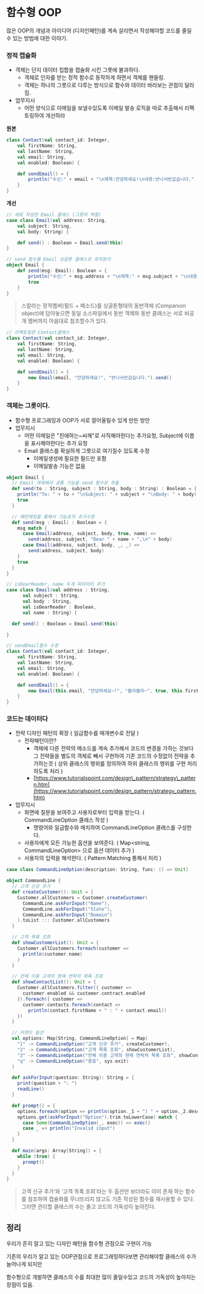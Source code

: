# **함수형 OOP**

많은 OOP의 개념과 아이디어 \(디자인패턴\)를 계속 살리면서 작성해야할 코드를 줄일 수 있는 방법에 대한 이야기.

### **정적 캡슐화**

* 객체는 단지 데이터 집합을 캡슐화 시킨 그릇에 불과하다. 
  * 객체로 인자를 받는 정적 함수로 동작하게 하면서 객체를 핸들링.
  * 객체는 하나의 그릇으로 다루는 방식으로 함수와 데이터 바라보는 관점이 달라짐.
* 업무지시
  * 어떤 양식으로 이메일을 보낼수있도록 이메일 발송 로직을 따로 추출해서 리펙토링하여 개선하라

**원본**

```scala
class Contact(val contact_id: Integer,
    val firstName: String,
    val lastName: String,
    val email: String,
    val enabled: Boolean) {

    def sendEmail() = {
        println("수신:" + email + "\n제목:안녕하세요!\n내용:반나서반갑습니다."
    }    
}
```

**개선**

```scala
// 새로 작성한 Email 클래스 (그릇의 역할)
case class Email(val address: String, 
    val subject: String, 
    val body: String) {

    def send() : Boolean = Email.send(this)
}

// send 함수를 Email 싱글톤 클래스로 로직분리 
object Email {
    def send(msg: Email): Boolean = {
        println("수신:" + msg.address + "\n제목:" + msg.subject + "\n내용:" + msg.body) 
        true
    }
}
```

> 스칼라는 정적멤버\(필드 + 메소드\)를 싱글톤형태의 동반객체 \(Companion object\)에 담아놓으면 동일 소스파일에서 동반 객체와 동반 클래스는 서로 비공개 멤버까지 마음대로 참조할수가 있다.

```scala
// 리펙토링한 Contact클래스 
class Contact(val contact_id: Integer,
    val firstName: String,
    val lastName: String,
    val email: String,
    val enabled: Boolean) {

    def sendEmail() = {
        new Email(email, "안녕하세요!", "반나서반갑습니다.").send()
    }    
}
```

### 객체는 그릇이다.

* 함수형 프로그래밍과 OOP가 서로 잘어울릴수 있게 만든 방안
* 업무지시
  * 어떤 이메일은 "친애하는~씨께"로 사직해야한다는 추가요청, Subject에 이름을 표시해야한다는 추가 요청
  * Email 클래스를 확실하게 그릇으로 여기질수 있도록 수정
    * 이메일생성에 필요한 필드만 포함
    * 이메일발송 기능은 없음

```scala
object Email {
  // Email 객체에서 공통 기능을 send 함수로 추출
  def send(to : String, subject : String, body : String) : Boolean = {
    println("To: " + to + "\nSubject: " + subject + "\nBody: " + body)
    true
  }

  // 패턴매칭을 통해서 기능로직 추가수정 
  def send(msg : Email) : Boolean = {
    msg match {
      case Email(address, subject, body, true, name) => 
        send(address, subject, "Dear " + name + ",\n" + body)
      case Email(address, subject, body, _, _) => 
        send(address, subject, body)
    }
    true
  }
}

// isDearReader, name 두개 파라미터 추가
case class Email(val address : String,
      val subject : String,
      val body : String,
      val isDearReader : Boolean,
      val name : String) {

  def send() : Boolean = Email.send(this)

}
```

```scala
// sendEmail함수 수정  
class Contact(val contact_id: Integer,
    val firstName: String,
    val lastName: String,
    val email: String,
    val enabled: Boolean) {

    def sendEmail() = {
        new Email(this.email, "안녕하세요~!", "블라블라~", true, this.firstName).send()
    }    
}
```

### 코드는 데이터다

* 전략 디자인 패턴의 확장 \( 일급함수를 매개변수로 전달 \)
  * 전략패턴이란?
    * 객체에 다른 전략의 메소드를 계속 추가해서 코드의 변경을 가하는 것보다 그 전략들을 별도의 객체로 빼서 구현하여 기존 코드의 수정없이 전략을 추가하는것 \( 상위 클래스의 행위를 정의하여 하위 클래스의 행위를 구현 처리하도록 처리 \)
    * [https://www.tutorialspoint.com/design\_pattern/strategy\_pattern.htm](https://www.tutorialspoint.com/design_pattern/strategy_pattern.htm)
* 업무지시
  * 화면에 질문을 보여주고 사용자로부터 입력을 받는다. \( CommandLineOption 클래스 작성 \)
    * 명령어와 일급함수와 매치하여 CommandLineOption 클래스를 구성한다.
  * 사용자에게 모든 가능한 옵션을 보여준다. \( Map&lt;string, CommandLineOption&gt; 으로 옵션 데이터 추가 \)
  * 사용자의 입력을 해석한다. \( Pattern Matching 통해서 처리 \)

```scala
case class CommandLineOption(description: String, func: () => Unit)

object CommandLine {
  // 고객 신규 추가
  def createCustomer(): Unit = {
    Customer.allCustomers = Customer.createCustomer(
      CommandLine.askForInput("Name"),
      CommandLine.askForInput("State"),
      CommandLine.askForInput("Domain")
    ).toList ::: Customer.allCustomers
  }

  // 고객 목록 조회
  def showCustomerList(): Unit = {
    Customer.allCustomers.foreach(customer =>
      println(customer.name)
    )
  }

  // 전체 이용 고객의 현재 연락처 목록 조회
  def showContactList(): Unit = {
    Customer.allCustomers.filter({ customer =>
      customer.enabled && customer.contract.enabled
    }).foreach({ customer =>
      customer.contacts.foreach(contact =>
        println(contact.firstName + " : " + contact.email))
    })
  }

  // 커맨드 옵션 
  val options: Map[String, CommandLineOption] = Map(
    "1" -> CommandLineOption("고객 신규 추가", createCustomer),
    "2" -> CommandLineOption("고객 목록 조회", showCustomerList),
    "3" -> CommandLineOption("전체 이용 고객의 현재 연락처 목록 조회", showContactList),
    "q" -> CommandLineOption("종료", sys.exit)
  )

  def askForInput(question: String): String = {
    print(question + ": ")
    readLine()
  }

  def prompt() = {
    options.foreach(option => println(option._1 + ") " + option._2.description))
    options.get(askForInput("Option").trim.toLowerCase) match {
      case Some(CommandLineOption(_, exec)) => exec()
      case _ => println("Invalid input")
    }
  }

  def main(args: Array[String]) = {
    while (true) {
      prompt()
    }
  }
}
```

> 고객 신규 추가’와 ‘고객 목록 조회’라는 두 옵션만 보더라도 이미 존재 하는 함수를 참조하여 캡슐화를 무너뜨리지 않고도 기존 작성된 함수를 재사용할 수 있다. 그러면 관리할 클래스의 수는 줄고 코드의 가독성이 높아진다.

## **정리**

우리가 흔히 알고 있는 디자인 패턴을 함수형 관점으로 구현이 가능

기존의 우리가 알고 있는 OOP관점으로 프로그래밍하다보면 관리해야할 클래스의 수가 늘어나게 되지만

함수형으로 개발하면 클래스의 수를 최대한 많이 줄일수있고 코드의 가독성이 높아지는 장점이 있음.

#### 




